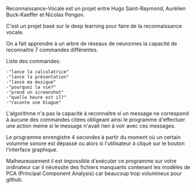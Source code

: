 Reconnaissance-Vocale est un projet entre Hugo Saint-Raymond, Aurélien Buck-Kaeffer et Nicolas Pengov.

C'est un projet basé sur le deep learning pour faire de la reconnaissance vocale.

On a fait apprendre à un arbre de réseaux de neuronnes la capacité de reconnaitre 7 commandes différentes.

Liste des commandes:

    -"lance la calculatrice"
    -"lance la présentation"
    -"lance ma musique"
    -"pourquoi la vie?"
    -"prend un screenshot"
    -"quelle heure est il?"
    -"raconte une blague"
    
L'algorithme n'a pas la capacité à reconnaitre si un message ne correspond à aucune des commandes citées obligeant ainsi le programme d'effectuer
une action meme si le message n'avait rien à voir avec ces messages.

Le programme enrengistre 4 secondes à partir du moment où un certain volumme sonore est dépassé ou alors si l'utilisateur à cliqué sur le bouton
l'interface graphique.

Malheureusement il est impossible d'exécuter ce programme sur votre ordinateur car il nécéssite des fichiers manquants
contenant les modèles de PCA (Principal Component Analysis) car beaucoup trop volumineux pour github.
